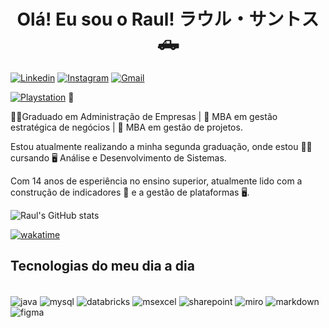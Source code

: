 
<h1 align="center"> Olá! Eu sou o Raul! ラウル・サントス 🛻</h1>

[![Linkedin](https://img.shields.io/badge/LinkedIn-0077B5?style=for-the-badge&logo=linkedin&logoColor=white)](https://www.linkedin.com/in/raul-santos-199923119/)
[![Instagram](https://img.shields.io/badge/Instagram-E4405F?style=for-the-badge&logo=instagram&logoColor=white)](https://www.instagram.com/raulzets/)
[![Gmail](https://img.shields.io/badge/Gmail-D14836?style=for-the-badge&logo=gmail&logoColor=white)](mailto:raul.santosss@gmail.com)

[![Playstation](https://img.shields.io/badge/PlayStation-003791?style=for-the-badge&logo=playstation&logoColor=white)]()  💙


👨‍💻Graduado em Administração de Empresas | 💼 MBA em gestão estratégica de negócios | 💼 MBA em gestão de projetos.

Estou atualmente realizando a minha segunda graduação, onde estou 👨‍🎓 cursando 🖥️ Análise e Desenvolvimento de Sistemas.

Com 14 anos de esperiência no ensino superior, atualmente lido com a construção de indicadores 🚀 e a gestão de plataformas 🖥️.

![Raul's GitHub stats](https://github-readme-stats.vercel.app/api?username=raulzets&show_icons=true&theme=dracula)

[![wakatime](https://wakatime.com/badge/user/aae56827-8e73-4842-9d43-632ab6ffb294.svg)](https://wakatime.com/@aae56827-8e73-4842-9d43-632ab6ffb294)

## Tecnologias do meu dia a dia
<div style="display: inline_block"><br>
  <img align="center" alt="java" src="  https://img.shields.io/badge/Java-ED8B00?style=for-the-badge&logo=openjdk&logoColor=white"/>
  <img align="center" alt="mysql" src="  https://img.shields.io/badge/MySQL-00000F?style=for-the-badge&logo=mysql&logoColor=white"/>
  <img align="center" alt="databricks" src="  https://img.shields.io/badge/Databricks-FF3621?style=for-the-badge&logo=Databricks&logoColor=white"/>
  <img align="center" alt="msexcel" src="  https://img.shields.io/badge/Microsoft_Excel-217346?style=for-the-badge&logo=microsoft-excel&logoColor=white"/>
  <img align="center" alt="sharepoint" src="    https://img.shields.io/badge/Microsoft_SharePoint-0078D4?style=for-the-badge&logo=microsoft-sharepoint&logoColor=white"/>
  <img align="center" alt="miro" src="  https://img.shields.io/badge/Miro-050038?style=for-the-badge&logo=Miro&logoColor=white"/>
  <img align="center" alt="markdown" src="  https://img.shields.io/badge/Markdown-000000?style=for-the-badge&logo=markdown&logoColor=white"/>
  <img align="center" alt="figma" src="  https://img.shields.io/badge/Figma-F24E1E?style=for-the-badge&logo=figma&logoColor=white"/>
</div>
